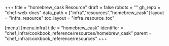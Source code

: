 +++
title = "homebrew_cask Resource"
draft = false
robots = ""
gh_repo = "chef-web-docs"
data_path = ["infra","resources","homebrew_cask"]
layout = "infra_resource"
toc_layout = "infra_resource_toc"

[menu]
  [menu.infra]
    title = "homebrew_cask"
    identifier = "chef_infra/cookbook_reference/resources/homebrew_cask"
    parent = "chef_infra/cookbook_reference/resources"
+++

<!-- The contents of this page are automatically generated from the homebrew_cask.yaml file in the data directory. -->
<!-- To suggest a change, edit the https://github.com/chef/chef/blob/main/lib/chef/resource/homebrew_cask.rb file
      and submit a pull request to the https://github.com/chef/chef repository. -->
